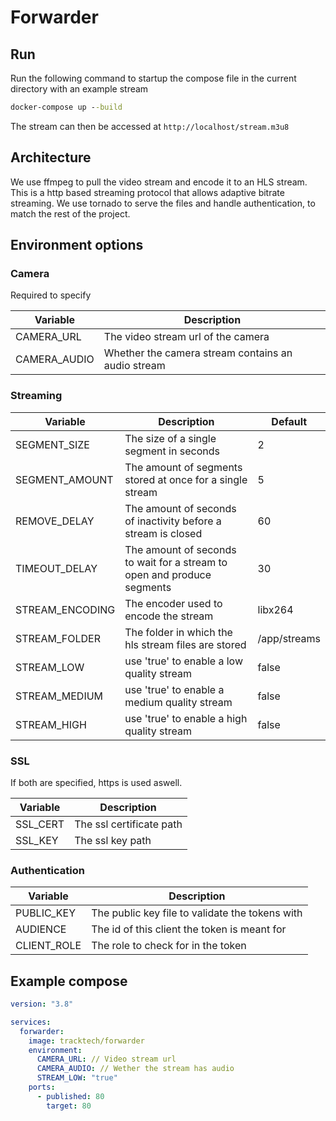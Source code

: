 # Forwarder

## Run

Run the following command to startup the compose file in the current directory with an example stream

```bat
docker-compose up --build
```

The stream can then be accessed at `http://localhost/stream.m3u8`

## Architecture

We use ffmpeg to pull the video stream and encode it to an HLS stream. This is a http based streaming protocol that allows adaptive bitrate streaming. We use tornado to serve the files and handle authentication, to match the rest of the project.

## Environment options

### Camera

Required to specify

| Variable     | Description                                        |
| ------------ | -------------------------------------------------- |
| CAMERA_URL   | The video stream url of the camera                 |
| CAMERA_AUDIO | Whether the camera stream contains an audio stream |

### Streaming

| Variable        | Description                                                             | Default      |
| --------------- | ----------------------------------------------------------------------- | ------------ |
| SEGMENT_SIZE    | The size of a single segment in seconds                                 | 2            |
| SEGMENT_AMOUNT  | The amount of segments stored at once for a single stream               | 5            |
| REMOVE_DELAY    | The amount of seconds of inactivity before a stream is closed           | 60           |
| TIMEOUT_DELAY   | The amount of seconds to wait for a stream to open and produce segments | 30           |
| STREAM_ENCODING | The encoder used to encode the stream                                   | libx264      |
| STREAM_FOLDER   | The folder in which the hls stream files are stored                     | /app/streams |
| STREAM_LOW      | use 'true' to enable a low quality stream                               | false        |
| STREAM_MEDIUM   | use 'true' to enable a medium quality stream                            | false        |
| STREAM_HIGH     | use 'true' to enable a high quality stream                              | false        |

### SSL

If both are specified, https is used aswell.

| Variable | Description              |
| -------- | ------------------------ |
| SSL_CERT | The ssl certificate path |
| SSL_KEY  | The ssl key path         |

### Authentication

| Variable    | Description                                     |
| ----------- | ----------------------------------------------- |
| PUBLIC_KEY  | The public key file to validate the tokens with |
| AUDIENCE    | The id of this client the token is meant for    |
| CLIENT_ROLE | The role to check for in the token              |

## Example compose

```yaml
version: "3.8"

services:
  forwarder:
    image: tracktech/forwarder
    environment:
      CAMERA_URL: // Video stream url
      CAMERA_AUDIO: // Wether the stream has audio
      STREAM_LOW: "true"
    ports:
      - published: 80
        target: 80
```
